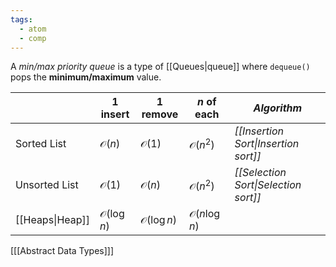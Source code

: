 ```yaml
---
tags:
  - atom
  - comp
---
```

A *min/max priority queue* is a type of [[Queues|queue]] where `dequeue()` pops the **minimum/maximum** value.

|                 | $1$ insert            | $1$ remove            | $n$ of each            | *Algorithm*                          |
| --------------- | --------------------- | --------------------- | ---------------------- | ------------------------------------ |
| Sorted List     | $\mathcal{O}(n)$      | $\mathcal{O}(1)$      | $\mathcal{O}(n^2)$     | *[[Insertion Sort\|Insertion sort]]* |
| Unsorted List   | $\mathcal{O}(1)$      | $\mathcal{O}(n)$      | $\mathcal{O}(n^2)$     | *[[Selection Sort\|Selection sort]]* |
| [[Heaps\|Heap]] | $\mathcal{O}(\log n)$ | $\mathcal{O}(\log n)$ | $\mathcal{O}(n\log n)$ |                                      |

\[[[Abstract Data Types]]\]